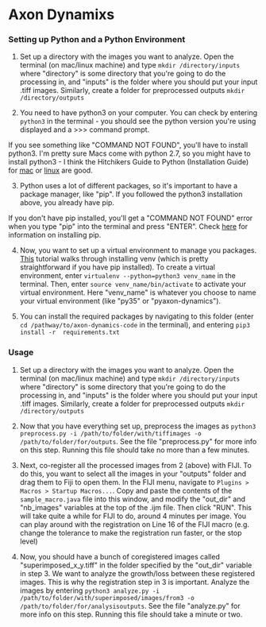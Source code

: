 # Axon Dynamixs

### Setting up Python and a Python Environment

1. Set up a directory with the images you want to analyze. Open the terminal (on mac/linux machine) and type ```mkdir /directory/inputs``` where "directory" is some directory that you're going to do the processing in, and "inputs" is the folder where you should put your input .tiff images. Similarly, create a folder for preprocessed outputs ```mkdir /directory/outputs```

2. You need to have python3 on your computer. You can check by entering ```python3``` in the terminal - you should see the python version you're using displayed and a >>> command prompt. 

If you see something like "COMMAND NOT FOUND", you'll have to install python3. I'm pretty sure Macs come with python 2.7, so you might have to install python3 - I think the Hitchikers Guide to 
Python (Installation Guide) for [mac](https://docs.python-guide.org/starting/install3/osx/) or [linux](https://docs.python-guide.org/starting/install3/linux/) are good. 

3. Python uses a lot of different packages, so it's important to have a package manager, like "pip". If you followed the python3 installation above, you already have pip. 

If you don't have pip installed, you'll get a "COMMAND NOT FOUND" error when you type "pip" into the terminal and
press "ENTER". Check [here](https://pip.pypa.io/en/stable/installing/#installing-with-get-pip-py) for information 
on installing pip.

4. Now, you want to set up a virtual environment to manage you packages. [This](https://docs.python-guide.org/dev/virtualenvs/#lower-level-virtualenv) tutorial walks through installing venv (which is pretty straightforward if you have pip installed). To create a virtual environment, enter ```virtualenv --python=python3 venv_name``` in the terminal. Then, enter ```source venv_name/bin/activate``` to activate your virtual environment. Here "venv_name" is whatever you choose to name your virtual environment (like "py35" or "pyaxon-dynamics"). 

5. You can install the required packages by navigating to this folder 
(enter ```cd /pathway/to/axon-dynamics-code``` in the terminal), and entering ```pip3 install -r 
requirements.txt```


### Usage

1. Set up a directory with the images you want to analyze. Open the terminal (on mac/linux machine) and type ```mkdir /directory/inputs``` where "directory" is some directory that you're going to do the processing in, and "inputs" is the folder where you should put your input .tiff images. Similarly, create a folder for preprocessed outputs ```mkdir /directory/outputs```

2. Now that you have everything set up, preprocess the images as ```python3 preprocess.py -i /path/to/folder/with/tiffimages -o /path/to/folder/for/outputs```. See the file "preprocess.py" for more info on this step. Running this file should take no more than a few minutes.

3. Next, co-register all the processed images from 2 (above) with FIJI. To do this, you want to select all the images in your "outputs" folder and drag them to Fiji to open them. In the FIJI menu, navigate to ```Plugins > Macros > Startup Macros...```. Copy and paste the contents of the ```sample_macro.java``` file into this window, and modify the "out_dir" and "nb_images" variables at the top of the .ijm file. Then click "RUN". This will take quite a while for FIJI to do, around 4 minutes per image. You can play around with the registration on Line 16 of the FIJI macro (e.g. change the tolerance to make the registration run faster, or the stop level)

4. Now, you should have a bunch of coregistered images called "superimposed_x_y.tiff" in the folder specified by the "out_dir" variable in step 3. We want to analyze the growth/loss between these registered images. This is why the registration step in 3 is important. Analyze the images by entering ```python3 analyze.py -i /path/to/folder/with/superimposed/images/from3 -o /path/to/folder/for/analysisoutputs```. See the file "analyze.py" for more info on this step. Running this file should take a minute or two. 
